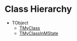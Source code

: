 # Class Hierarchy

   - TObject
      - [TMyClass](ok_implicit_visibility.TMyClass.md)
      - [TMyClassInMState](ok_implicit_visibility.TMyClassInMState.md)

